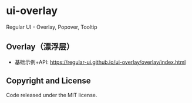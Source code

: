 # ui-overlay

Regular UI - Overlay, Popover, Tooltip

## Overlay（漂浮层）

- 基础示例+API: https://regular-ui.github.io/ui-overlay/overlay/index.html

## Copyright and License

Code released under the MIT license.
